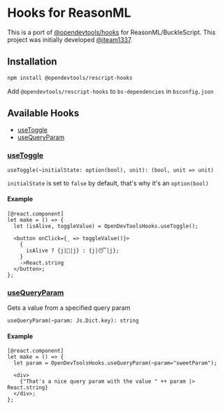 # Hooks for ReasonML

This is a port of [@opendevtools/hooks](https://github.com/opendevtools/hooks) for ReasonML/BuckleScript. This project was initially developed [@iteam1337](https://github.com/Iteam1337).

## Installation

```bash
npm install @opendevtools/rescript-hooks
```

Add `@opendevtools/rescript-hooks` to `bs-dependencies` in `bsconfig.json`

## Available Hooks

- [useToggle](#useToggle)
- [useQueryParam](#useQueryParam)

### [useToggle](#useToggle)

```reason
useToggle(~initialState: option(bool), unit): (bool, unit => unit)
```

`initialState` is set to `false` by default, that's why it's an `option(bool)`

#### Example

```reason
[@react.component]
let make = () => {
  let (isAlive, toggleValue) = OpenDevToolsHooks.useToggle();

  <button onClick={_ => toggleValue()}>
    {
      isAlive ? {j|🚀|j} : {j|😴|j};
    }
    ->React.string
  </button>;
};
```

### [useQueryParam](#useQueryParam)

Gets a value from a specified query param

```reason
useQueryParam(~param: Js.Dict.key): string
```

#### Example

```reason
[@react.component]
let make = () => {
  let param = OpenDevToolsHooks.useQueryParam(~param="sweetParam");

  <div>
    {"That's a nice query param with the value " ++ param |> React.string}
  </div>;
};

```
